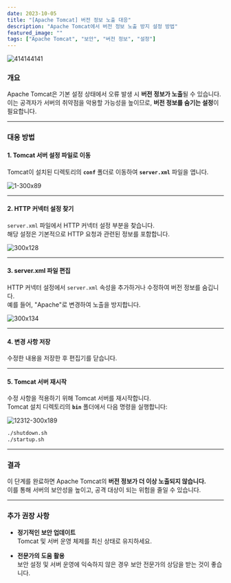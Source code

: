 ```yaml
---
date: 2023-10-05
title: "[Apache Tomcat] 버전 정보 노출 대응"
description: "Apache Tomcat에서 버전 정보 노출 방지 설정 방법"
featured_image: ""
tags: ["Apache Tomcat", "보안", "버전 정보", "설정"]
---
```


![414144141](https://github.com/user-attachments/assets/f4838905-a0e0-4893-916e-6438a23edd86)

### 개요

Apache Tomcat은 기본 설정 상태에서 오류 발생 시 **버전 정보가 노출**될 수 있습니다.  
이는 공격자가 서버의 취약점을 악용할 가능성을 높이므로, **버전 정보를 숨기는 설정**이 필요합니다.

---

### 대응 방법

#### 1. Tomcat 서버 설정 파일로 이동
Tomcat이 설치된 디렉토리의 **`conf`** 폴더로 이동하여 **`server.xml`** 파일을 엽니다.

![1-300x89](https://github.com/user-attachments/assets/816c1b1f-2eaf-410a-be35-9300677ba210)

---

#### 2. HTTP 커넥터 설정 찾기
`server.xml` 파일에서 HTTP 커넥터 설정 부분을 찾습니다.  
해당 설정은 기본적으로 HTTP 요청과 관련된 정보를 포함합니다.

![300x128](https://github.com/user-attachments/assets/76dd05ab-dbed-46de-ab0d-d791c8d6a6f6)

---

#### 3. server.xml 파일 편집
HTTP 커넥터 설정에서 `server.xml` 속성을 추가하거나 수정하여 버전 정보를 숨깁니다.  
예를 들어, "Apache"로 변경하여 노출을 방지합니다.

![300x134](https://github.com/user-attachments/assets/49e0a350-d94c-4c68-b437-04cf49233c1c)

---

#### 4. 변경 사항 저장
수정한 내용을 저장한 후 편집기를 닫습니다.

---

#### 5. Tomcat 서버 재시작
수정 사항을 적용하기 위해 Tomcat 서버를 재시작합니다.  
Tomcat 설치 디렉토리의 **`bin`** 폴더에서 다음 명령을 실행합니다:

![12312-300x189](https://github.com/user-attachments/assets/d9a368f0-7e01-45e7-899e-d25d7079fe50)

```bash
./shutdown.sh
./startup.sh
```

---

### 결과
이 단계를 완료하면 Apache Tomcat의 **버전 정보가 더 이상 노출되지 않습니다.**  
이를 통해 서버의 보안성을 높이고, 공격 대상이 되는 위험을 줄일 수 있습니다.

---

### 추가 권장 사항
- **정기적인 보안 업데이트**  
  Tomcat 및 서버 운영 체제를 최신 상태로 유지하세요.

- **전문가의 도움 활용**  
  보안 설정 및 서버 운영에 익숙하지 않은 경우 보안 전문가의 상담을 받는 것이 좋습니다.

